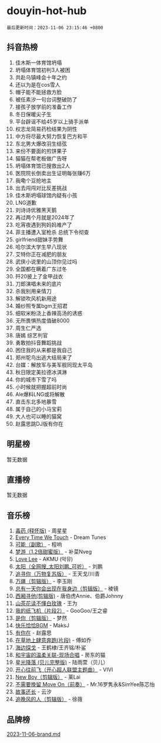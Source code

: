 # douyin-hot-hub

`最后更新时间：2023-11-06 23:15:46 +0800`

## 抖音热榜

1. 佳木斯一体育馆坍塌
1. 坍塌体育馆初判3人被困
1. 共赴乌镇峰会十年之约
1. 还以为是在cos雪人
1. 帽子能不能拯救方脸
1. 被任素汐一句台词整破防了
1. 接孩子放学前的准备工作
1. 冬日保暖尖子生
1. 平台辟谣不给45岁以上骑手派单
1. 权志龙简易药检结果为阴性
1. 中方将尽最大努力恢复巴方和平
1. 东北男大爆改羽生结弦
1. 来份不要面的煎饼果子
1. 猫猫在帮老板做广告呀
1. 坍塌体育馆已搜救出2人
1. 医院院长倒卖出生证明每张赚6万
1. 我嘞个豆抢地主
1. 出去闯闯对比反差挑战
1. 佳木斯坍塌球馆内疑有小孩
1. LNG道歉
1. 刘诗诗优雅黑天鹅
1. 再过两个月就是2024年了
1. 吃宵夜遇到狗妈妈难产了
1. 菲主播遭入室枪杀 总统下令彻查
1. girlfriend甜妹手势舞
1. 哈尔滨大学生早八现状
1. 艾特你正在减肥的朋友
1. 武侠小说里的山顶你见过吗
1. 全国都在瞒着广东过冬
1. 歼20披上了金甲战衣
1. 刀郎演唱未来的底片
1. 杀我别用亲情刀
1. 解锁吹风机新用途
1. 婚纱照专属bgm王招君
1. 细软米粉浇上香辣高汤的诱惑
1. 无所畏惧热度值破8000
1. 周生仁严选
1. 唐嫣 综艺判官
1. 勇敢拍抖音舞蹈挑战
1. 困住我的从来都是我自己
1. 郑州鸵鸟出逃大结局来了
1. 台媒：解放军与美军舰同现太平岛
1. 秋日限定美拉德冰淇淋
1. 你的城市下雪了吗
1. 小时候就把握超前时尚
1. Ale爆料LNG或将解散
1. 直击东北多地暴雪
1. 属于自己的小马宝莉
1. 大人也可以睡的猫窝
1. 赵露思跳DJ版有你在

## 明星榜

暂无数据

## 直播榜

暂无数据

## 音乐榜

1. [毒药 (释怀版)](https://sf6-cdn-tos.douyinstatic.com/obj/tos-cn-ve-2774/oYILMEAzspdZBIzy4frJNB8ZHPHWAhiwowd4Ad) - 周星星
1. [Every Time We Touch](https://sf3-cdn-tos.douyinstatic.com/obj/tos-cn-ve-2774/ogN6lUKQeBBfEVhIOMikG1CcJjugxk1tztZyhP) - Dream Tunes
1. [可能（副歌）](https://sf6-cdn-tos.douyinstatic.com/obj/tos-cn-ve-2774/cde1731888894259b333569393c2fb51) - 程响
1. [梦游（1.2倍甜蜜版）](https://sf3-cdn-tos.douyinstatic.com/obj/tos-cn-ve-2774/o4gyAUm8hwufoEABmwVIiQtHsFuGzAEEWtNMzo) - 补菜Nveg
1. [Love Lee](https://sf6-cdn-tos.douyinstatic.com/obj/tos-cn-ve-2774/o05GbkJGbCBTdDnMtB0fwOYgkeZp23vrWQDQBS) - AKMU (악뮤)
1. [太阳（全网搜_太阳刘鹏_可听）](https://sf6-cdn-tos.douyinstatic.com/obj/tos-cn-ve-2774/ogWbyIQnlBFImVbeDocRdCIYtBHlbJXgfZMvgz) - 刘鹏
1. [追寻你（万物复苏版）](https://sf6-cdn-tos.douyinstatic.com/obj/tos-cn-ve-2774/oYeAZJsbjIDit9APmBg8u6uDUQnHmoCf3gbo74) - 王天戈/川青
1. [万疆（剪辑版）](https://sf6-cdn-tos.douyinstatic.com/obj/tos-cn-ve-2774/ooG7oVgFlDTelKCjCsTTobQvbdtj1BBQXnfZd8) - 李玉刚
1. [总有一天你会出现在我身边（剪辑版）](https://sf3-cdn-tos.douyinstatic.com/obj/tos-cn-ve-2774/oMLsHwhWW7CYoAhoWB9EXUQIzNBsfAJxpAoxCU) - 棱镜
1. [西厢寻他(剪辑版)](https://sf6-cdn-tos.douyinstatic.com/obj/tos-cn-ve-2774/oUsAVfAQKlRNxEv5qxvIB8o5qmIWUcXbzJKJhw) - 唐伯虎Annie、伯爵Johnny
1. [山茶花读不懂白玫瑰](https://sf6-cdn-tos.douyinstatic.com/obj/tos-cn-ve-2774/osfn8B7DktrRHEPJgPCfDbw7QDQEkwC16BxZg9) - 王为
1. [我的纸飞机（片段2）](https://sf3-cdn-tos.douyinstatic.com/obj/tos-cn-ve-2774/oM2ZrKcg2CD5AeRB2gkeXOFB1IxAGJdZPazYHf) - GooGoo/王之睿
1. [是你（剪辑版）](https://sf3-cdn-tos.douyinstatic.com/obj/tos-cn-ve-2774/46019dae783c4c969944217fe1cfafc4) - 梦然
1. [快乐恰恰BGM](https://sf6-cdn-tos.douyinstatic.com/obj/tos-cn-ve-2774/07b173ca7d2f40f3ba0b97ac7fa3a44a) - MaksJ
1. [有你在](https://sf3-cdn-tos.douyinstatic.com/obj/tos-cn-ve-2774/o8zImmNsI8B0yfAW5FKAB1oBhkMAlIrwsZEi1V) - 赵露思
1. [在草地上肆意奔跑(片段)](https://sf6-cdn-tos.douyinstatic.com/obj/tos-cn-ve-2774/8831d494742f45dabdfa8adb8b817259) - 傅如乔
1. [海边探戈](https://sf6-cdn-tos.douyinstatic.com/obj/tos-cn-ve-2774/os9gE0VQCGqt6VQkZDyBBYvfSDY0QFe3vVmubn) - 王鹤棣/王齐铭/朴鲨
1. [和宇宙的温柔关联-现场合唱](https://sf6-cdn-tos.douyinstatic.com/obj/tos-cn-ve-2774/o0hONGDYQBgk0e5bqDeQOonVmncA6tC2nBwZLT) - 房东的猫
1. [星光降落 (贝儿完整版)](https://sf3-cdn-tos.douyinstatic.com/obj/tos-cn-ve-2774/okwB9hAwyAtsFFkFBzAX1hOOfQuIoMNs0W2Mwr) - 陆雨萱（贝儿）
1. [开心往前飞（开心超人联盟主题曲）](https://sf6-cdn-tos.douyinstatic.com/obj/tos-cn-ve-2774/9d8fb7c82cf1421fb93a9fe925275e0a) - VIVI
1. [New Boy（剪辑版）](https://sf3-cdn-tos.douyinstatic.com/obj/tos-cn-ve-2774/oAozkaGFcPxBerw7nBQfYf8z6CgCZAblDka2cl) - 莱Lai
1. [不需要挽留 Move On（前奏）](https://sf6-cdn-tos.douyinstatic.com/obj/tos-cn-ve-2774/ooCBhgCCkF4nExzQL9WZSUbitfA8IsDkgQIYhe) - Mr.16罗隽永&SimYee陈芯怡
1. [故事还长](https://sf6-cdn-tos.douyinstatic.com/obj/tos-cn-ve-2774/30a26758c8594f0ab81ac675c33ee2c5) - 云汐
1. [追晚风的人（剪辑版）](https://sf6-cdn-tos.douyinstatic.com/obj/tos-cn-ve-2774/560835060af84ac29cd5c12e2a98f7eb) - 徐薇

## 品牌榜

[2023-11-06-brand.md](2023-11-06-brand.md)

